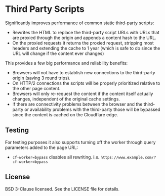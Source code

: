 # Third Party Scripts

Significantly improves performance of common static third-party scripts:

* Rewrites the HTML to replace the third-party script URLs with URLs that are proxied through the origin and appends a content hash to the URL.
* On the proxied requests it returns the proxied request, stripping most headers and extending the cache to 1 year (which is safe to do since the URL will change if the content ever changes)

This provides a few big performance and reliability benefits:

* Browsers will not have to establish new connections to the third-party origin (saving 3 round trips).
* On HTTP/2 connections the scripts will be properly prioritized relative to the other page content.
* Browsers will only re-request the content if the content itself actually changes, independent of the original cache settings.
* If there are connectivity problems between the browser and the third-party or availability problems with the third-party those will be bypassed since the content is cached on the Cloudflare edge.

## Testing

For testing purposes it also supports turning off the worker through query parameters added to the page URL:

* ```cf-worker=bypass``` disables all rewriting. i.e. ```https://www.example.com/?cf-worker=bypass```

## License

BSD 3-Clause licensed. See the LICENSE file for details.